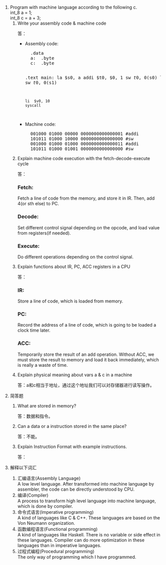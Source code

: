 <html lang="en">

<head>
	<meta charset="utf-8" />
	<title>作业7</title>
	<link type="text/css" href="homework.css" rel="stylesheet" media="screen" />
</head>

<body>
	<div>
		<ol>
			<li>
				Program with machine language according to the following c.<br />
				int_8 a = 1;<br />
				int_8 c = a + 3;
				<ol>
					<li>
						Write your assembly code & machine code<br />
						<p>答：</p>
						<ul>
							<li>
								Assembly code:<br />
<pre>
  .data
  a:  .byte
  c:  .byte

  .text
  main:
    la  $s0, a
    addi  $t0, $0, 1
    sw  $t0, 0($s0)
    la  $s1, c
    addi  $t0, $t0, 3
    sw  $t0, 0($s1)

    li  $v0, 10
    syscall
</pre>
							</li>
							<li>
								Machine code:<br />
<pre>
  001000 01000 00000 0000000000000001 #addi
  101011 01000 10000 0000000000000000 #sw
  001000 01000 01000 0000000000000011 #addi
  101011 01000 01001 0000000000000000 #sw
</pre>
							</li>
						</ul>
					</li>
					<li>
						Explain machine code execution with the fetch-decode-execute cycle<br />
						<p>答：</p>	
							<h3>Fetch:</h3>
							<p>Fetch a line of code from the memory, and store it in IR. Then, add 4(or sth else) to PC.</p>
							<h3>Decode:</h3>
							<p>Set different control signal depending on the opcode, and load value from registers(if needed).</p>
							<h3>Execute:</h3>
							<p>Do different operations depending on the control signal.</p>
					</li>
					<li>
						Explain functions about IR, PC, ACC registers in a CPU<br />
						<p>答：</p>			
							<h3>IR:</h3>
							<p>Store a line of code, which is loaded from memory.</p>
							<h3>PC:</h3>
							<p>Record the address of a line of code, which is going to be loaded a clock time later.</p>
							<h3>ACC:</h3>
							<p>Temporarily store the result of an add operation. Without ACC, we must store the result to memory and load it back immediately, which is really a waste of time.</p>
					</li>
					<li>
						Explain physical meaning about vars a & c in a machine<br />
						<p>答：a和c相当于地址，通过这个地址我们可以对存储器进行读写操作。</p>
					</li>
				</ol>
			</li>
			<li>简答题</li>
				<ol>
					<li>
						What are stored in memory?<br />
						<p>答：数据和指令。</p>
					</li>
					<li>
						Can a data or a instruction stored in the same place?<br />
						<p>答：不能。</p>
					</li>
					<li>
						Explain Instruction Format with example instructions.<br />
						<p>答：</p>
					</li>
				</ol>
			<li>解释以下词汇</li>
				<ol>
					<li>
						汇编语言(Assembly Language)<br />
						A low level language. After transformed into machine language by assembler, the code can be directly understood by CPU.
					</li>
					<li>
						编译(Compiler)<br />
						A process to transform high level language into machine language, which is done by compiler.
					</li>
					<li>
						命令式语言(Imperative programming)<br />
						A kind of languages like C & C++. These languages are based on the Von Neumann organization.
					</li>
					<li>
						函数编程语言(Functional programming)<br />
						A kind of languages like Haskell. There is no variable or side effect in these languages. Compiler can do more optimization in these languages than in imperative languages.
					</li>
					<li>
						过程式编程(Procedural programming)<br />
						The only way of programming which I have programmed.
					</li>
				</ol>
			</li>
		</ol>
	</div><!--正文-->
</body>
</html>
